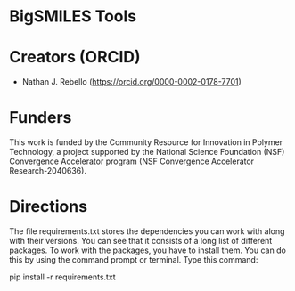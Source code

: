 # BigSMILES Tools
# Creators (ORCID)
- Nathan J. Rebello (https://orcid.org/0000-0002-0178-7701)
# Funders 
This work is funded by the Community Resource for Innovation in Polymer Technology, a project supported by the National Science Foundation (NSF) Convergence Accelerator program (NSF Convergence Accelerator Research-2040636). 
# Directions
The file requirements.txt stores the dependencies you can work with along with their versions. You can see that it consists of a long list of different packages. To work with the packages, you have to install them. You can do this by using the command prompt or terminal.
Type this command:

pip install -r requirements.txt